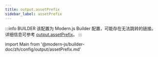 ```yaml
---
title: output.assetPrefix
sidebar_label: assetPrefix
---
```


:::info BUILDER
该配置为 Modern.js Builder 配置，可能存在无法跳转的链接。详细信息可参考 [output.assetPrefix](https://modernjs.dev/builder/zh/api/config-output.html#output-assetprefix)。
:::

import Main from '@modern-js/builder-doc/zh/config/output/assetPrefix.md'

<Main />
